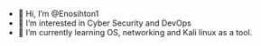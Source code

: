 - 👋 Hi, I’m @Enosihton1
- 👀 I’m interested in Cyber Security and DevOps
- 🌱 I’m currently learning OS, networking and Kali linux as a tool.

<!---
Enosihton1/Enosihton1 is a ✨ special ✨ repository because its `README.md` (this file) appears on your GitHub profile.
You can click the Preview link to take a look at your changes.
--->

